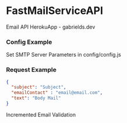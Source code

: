 # FastMailServiceAPI
Email API HerokuApp - gabrields.dev

### Config Example
Set SMTP Server Parameters in config/config.js 


### Request Example

```json
{
  "subject": "Subject",
  "emailContact" : "email@email.com",
  "text": "Body Mail"
}
```

Incremented Email Validation
